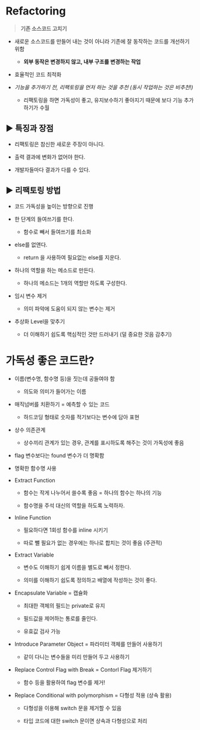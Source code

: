 # Refactoring

> **기존 소스코드 고치기**

* 새로운 소스코드를 만들어 내는 것이 아니라 기존에 잘 동작하는 코드를 개선하기 위함
  
  * **외부 동작은 변경하지 않고, 내부 구조를 변경하는 작업**

* 효율적인 코드 최적화

* *기능을 추가하기 전, 리팩토링을 먼저 하는 것을 추천 (동시 작업하는 것은 비추천!)*
  
  * 리팩토링을 하면 가독성이 좋고, 유지보수하기 좋아지기 때문에 보다 기능 추가하기가 수월

## ▶️ 특징과 장점

* 리팩토링은 참신한 새로운 주장이 아니다.

* 출력 결과에 변화가 없어야 한다.

* 개발자들마다 결과가 다를 수 있다.

## ▶️ 리팩토링 방법

- 코드 가독성을 높이는 방향으로 진행

- 한 단계의 들여쓰기를 한다.
  
  - 함수로 빼서 들여쓰기를 최소화

- else를 없앤다.
  
  - return 을 사용하여 필요없는 else를 지운다.

- 하나의 역할을 하는 메소드로 만든다.
  
  - 하나의 메소드는 1개의 역할만 하도록 구성한다.
* 임시 변수 제거
  
  * 의미 파악에 도움이 되지 않는 변수는 제거

* 추상화 Level을 맞추기
  
  * 더 이해하기 쉽도록 핵심적인 것만 드러내기 (덜 중요한 것음 감추기)

# 가독성 좋은 코드란?

* 이름(변수명, 함수명 등)을 짓는데 공들여야 함
  
  * 의도와 의미가 들어가는 이름

* 매직넘버를 치환하기 = 예측할 수 있는 코드
  
  * 하드코딩 형태로 숫자를 적기보다는 변수에 담아 표현

* 상수 의존관계
  
  * 상수끼리 관계가 있는 경우, 관계를 표시하도록 해주는 것이 가독성에 좋음

* flag 변수보다는 found 변수가 더 명확함

* 명확한 함수명 사용

* Extract Function
  
  * 함수는 작게 나누어서 쓸수록 좋음 = 하나의 함수는 하나의 기능
  
  * 함수명을 주석 대신의 역할을 하도록 노력하자.

* Inline Function
  
  * 필요하다면 1회성 함수를 inline 시키기
  
  * 따로 뺄 필요가 없는 경우에는 하나로 합치는 것이 좋음 (주관적)

* Extract Variable
  
  * 변수도 이해하기 쉽게 이름을 별도로 빼서 정한다.
  
  * 의미를 이해하기 쉽도록 정의하고 배열에 작성하는 것이 좋다.

* Encapsulate Variable = 캡슐화
  
  * 최대한 객체의 필드는 private로 유지
  
  * 필드값을 제어하는 통로를 줄인다.
  
  * 유효값 검사 가능

* Introduce Parameter Object = 파라미터 객체를 만들어 사용하기
  
  * 같이 다니는 변수들을 미리 만들어 두고 사용하기

* Replace Control Flag with Break = Contorl Flag 제거하기
  
  * 함수 등을 활용하여 flag 변수를 제거!

* Replace Conditional with polymorphism = 다형성 적용 (상속 활용)
  
  * 다형성을 이용해 switch 문을 제거할 수 있음
  
  * 타입 코드에 대한 switch 문이면 상속과 다형성으로 처리


